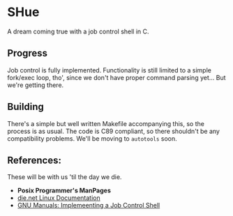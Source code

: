 # SHue
A dream coming true with a job control shell in C.

## Progress
Job control is fully implemented. Functionality is still limited to a simple
fork/exec loop, tho', since we don't have proper command parsing yet... But
we're getting there.

## Building
There's a simple but well written Makefile accompanying this, so the process is
as usual. The code is C89 compliant, so there shouldn't be any compatibility
problems. We'll be moving to `autotools` soon.

## References:
These will be with us 'til the day we die.
 - **Posix Programmer's ManPages**
 - [die.net Linux Documentation](http://linux.die.net/)
 - [GNU Manuals: Implemeenting a Job Control Shell](http://www.gnu.org/software/libc/manual/html_node/Implementing-a-Shell.html#Implementing-a-Shell)
